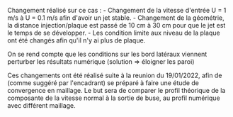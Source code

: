Changement réalisé sur ce cas :
    - Changement de la vitesse d'entrée U = 1 m/s à U = 0.1 m/s afin d'avoir un jet stable.
    - Changement de la géométrie, la distance injection/plaque est passé de 10 cm à 30 cm pour que le jet est le temps de se développer.
    - Les condition limite aux niveau de la plaque ont été changés afin qu'il n'y ai plus de plaque.
    
On se rend compte que les conditions sur les bord latéraux viennent perturber les résultats numérique (solution => éloigner les paroi)

Ces changements ont été réalisé suite à la reunion du 19/01/2022, afin de (comme suggéré par l'encadrant) se préparé à faire une étude de convergence en maillage.
Le but sera de comparer le profil théorique de la composante de la vitesse normal à la sortie de buse, au profil numérique avec différent maillage.

